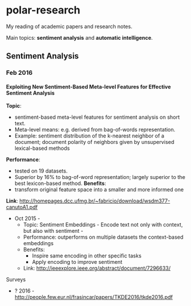 # polar-research

My reading of academic papers and research notes.

Main topics: **sentiment analysis** and **automatic intelligence**.

## Sentiment Analysis

### Feb 2016

#### Exploiting New Sentiment-Based Meta-level Features for Effective Sentiment Analysis

**Topic**: 
- sentiment-based meta-level features for sentiment analysis on short text. 
- Meta-level means: e.g. derived from bag-of-words representation. 
- Example: sentiment distribution of the k-nearest neighbor of a document; document polarity of neighbors given by unsupervised lexical-based methods

**Performance**: 
- tested on 19 datasets. 
- Superior by 16% to bag-of-word representation; largely superior to the best lexicon-based method.
**Benefits**: 
- transform original feature space into a smaller and more informed one 

**Link**: http://homepages.dcc.ufmg.br/~fabricio/download/wsdm377-canutoA1.pdf

- Oct 2015 - 
    - Topic: Sentiment Embeddings - Encode text not only with context, but also with sentiment - 
    - Performance: outperforms on multiple datasets the context-based embeddings
    - Benefits:
        - Inspire same encoding in other specific tasks
        - Apply encoding to improve sentiment
    -  Link: http://ieeexplore.ieee.org/abstract/document/7296633/

Surveys
- ? 2016 - http://people.few.eur.nl/frasincar/papers/TKDE2016/tkde2016.pdf

